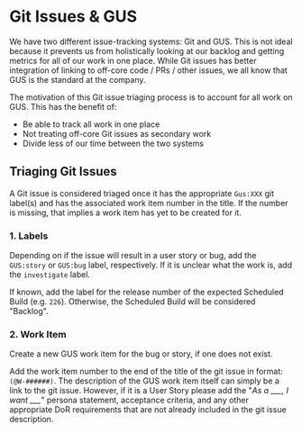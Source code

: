 # Git Issues & GUS

We have two different issue-tracking systems: Git and GUS. This is not ideal because it prevents us from holistically looking at our backlog and getting metrics for all of our work in one place. While Git issues has better integration of linking to off-core code / PRs / other issues, we all know that GUS is the standard at the company.

The motivation of this Git issue triaging process is to account for all work on GUS. This has the benefit of:

- Be able to track all work in one place
- Not treating off-core Git issues as secondary work
- Divide less of our time between the two systems

## Triaging Git Issues

A Git issue is considered triaged once it has the appropriate `Gus:XXX` git label(s) and has the associated work item number in the title. If the number is missing, that implies a work item has yet to be created for it.

### 1. Labels
Depending on if the issue will result in a user story or bug, add the `GUS:story` or `GUS:bug` label, respectively. If it is unclear what the work is, add the `investigate` label.

If known, add the label for the release number of the expected Scheduled Build (e.g. `226`). Otherwise, the Scheduled Build will be considered "Backlog".

### 2. Work Item
Create a new GUS work item for the bug or story, if one does not exist.

Add the work item number to the end of the title of the git issue in format: `(@W-######)`.
The description of the GUS work item itself can simply be a link to the git issue. However, if it is a User Story please add the "_As a \_\_\_, I want \_\_\__" persona statement, acceptance criteria, and any other appropriate DoR requirements that are not already included in the git issue description.